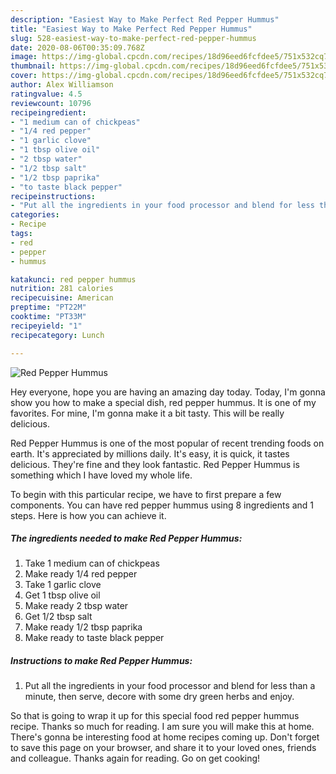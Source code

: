 ```yaml
---
description: "Easiest Way to Make Perfect Red Pepper Hummus"
title: "Easiest Way to Make Perfect Red Pepper Hummus"
slug: 528-easiest-way-to-make-perfect-red-pepper-hummus
date: 2020-08-06T00:35:09.768Z
image: https://img-global.cpcdn.com/recipes/18d96eed6fcfdee5/751x532cq70/red-pepper-hummus-recipe-main-photo.jpg
thumbnail: https://img-global.cpcdn.com/recipes/18d96eed6fcfdee5/751x532cq70/red-pepper-hummus-recipe-main-photo.jpg
cover: https://img-global.cpcdn.com/recipes/18d96eed6fcfdee5/751x532cq70/red-pepper-hummus-recipe-main-photo.jpg
author: Alex Williamson
ratingvalue: 4.5
reviewcount: 10796
recipeingredient:
- "1 medium can of chickpeas"
- "1/4 red pepper"
- "1 garlic clove"
- "1 tbsp olive oil"
- "2 tbsp water"
- "1/2 tbsp salt"
- "1/2 tbsp paprika"
- "to taste black pepper"
recipeinstructions:
- "Put all the ingredients in your food processor and blend for less than a minute, then serve, decore with some dry green herbs and enjoy."
categories:
- Recipe
tags:
- red
- pepper
- hummus

katakunci: red pepper hummus 
nutrition: 281 calories
recipecuisine: American
preptime: "PT22M"
cooktime: "PT33M"
recipeyield: "1"
recipecategory: Lunch

---
```



![Red Pepper Hummus](https://img-global.cpcdn.com/recipes/18d96eed6fcfdee5/751x532cq70/red-pepper-hummus-recipe-main-photo.jpg)

Hey everyone, hope you are having an amazing day today. Today, I'm gonna show you how to make a special dish, red pepper hummus. It is one of my favorites. For mine, I'm gonna make it a bit tasty. This will be really delicious.



Red Pepper Hummus is one of the most popular of recent trending foods on earth. It's appreciated by millions daily. It's easy, it is quick, it tastes delicious. They're fine and they look fantastic. Red Pepper Hummus is something which I have loved my whole life.


To begin with this particular recipe, we have to first prepare a few components. You can have red pepper hummus using 8 ingredients and 1 steps. Here is how you can achieve it.

<!--inarticleads1-->

##### The ingredients needed to make Red Pepper Hummus:

1. Take 1 medium can of chickpeas
1. Make ready 1/4 red pepper
1. Take 1 garlic clove
1. Get 1 tbsp olive oil
1. Make ready 2 tbsp water
1. Get 1/2 tbsp salt
1. Make ready 1/2 tbsp paprika
1. Make ready to taste black pepper




<!--inarticleads2-->

##### Instructions to make Red Pepper Hummus:

1. Put all the ingredients in your food processor and blend for less than a minute, then serve, decore with some dry green herbs and enjoy.




So that is going to wrap it up for this special food red pepper hummus recipe. Thanks so much for reading. I am sure you will make this at home. There's gonna be interesting food at home recipes coming up. Don't forget to save this page on your browser, and share it to your loved ones, friends and colleague. Thanks again for reading. Go on get cooking!
